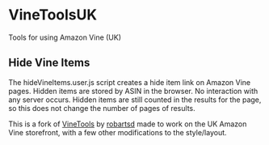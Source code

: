 # VineToolsUK
Tools for using Amazon Vine (UK)

## Hide Vine Items
The hideVineItems.user.js script creates a hide item link on Amazon Vine pages. Hidden items are stored by ASIN in the browser. No interaction with any server occurs. Hidden items are still counted in the results for the page, so this does not change the number of pages of results.

This is a fork of [VineTools](https://github.com/robartsd/VineTools) by [robartsd](https://github.com/robartsd) made to work on the UK Amazon Vine storefront, with a few other modifications to the style/layout.
